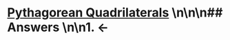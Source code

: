 # [Pythagorean Quadrilaterals](https://projecteuler.net/problem=723) \n\n\n## Answers \n\n1. &larr;
